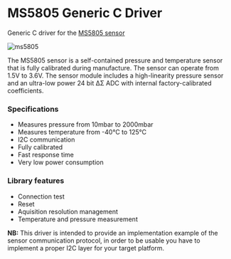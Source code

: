 # MS5805 Generic C Driver
Generic C driver for the [MS5805 sensor](http://www.te.com/usa-en/product-CAT-BLPS0015.html)

![ms5805](http://www.te.com/content/dam/te-com/catalog/part/CAT/BLP/S00/CAT-BLPS0015-t1.jpg/jcr:content/renditions/product-details.png)

The MS5805 sensor is a self-contained pressure and temperature sensor that is  fully calibrated during manufacture. The sensor can operate from 1.5V to 3.6V. The sensor module includes a high-linearity pressure sensor and an ultra-low power 24 bit ΔΣ ADC with internal factory-calibrated coefficients.

### Specifications
* Measures pressure from 10mbar to 2000mbar
*	Measures temperature from -40°C to 125°C
*	I2C communication
*	Fully calibrated
*	Fast response time
*	Very low power consumption


### Library features
* Connection test
* Reset
* Aquisition resolution management
* Temperature and pressure measurement


**NB:** This driver is intended to provide an implementation example of the sensor communication protocol, in order to be usable you have to implement a proper I2C layer for your target platform.
